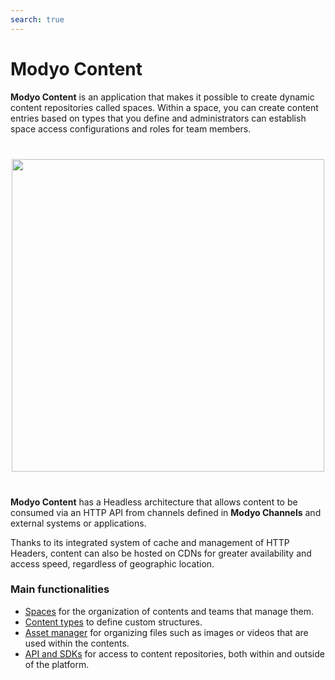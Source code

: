 ```yaml
---
search: true
---
```


# Modyo Content

**Modyo Content** is an application that makes it possible to create dynamic content repositories called spaces. Within a space, you can create content entries based on types that you define and administrators can establish space access configurations and roles for team members.

<img src="/assets/img/content/header.jpg" style="margin: 40px auto; width: 500px; display: block;" />

**Modyo Content** has a Headless architecture that allows content to be consumed via an HTTP API from channels defined in **Modyo Channels** and external systems or applications.

Thanks to its integrated system of cache and management of HTTP Headers, content can also be hosted on CDNs for greater availability and access speed, regardless of geographic location.

### Main functionalities

- [Spaces](/en/platform/content/spaces.html) for the organization of contents and teams that manage them.
- [Content types](/en/platform/content/types.html) to define custom structures.
- [Asset manager](/en/platform/content/asset-manager.html) for organizing files such as images or videos that are used within the contents.
- [API and SDKs](/en/platform/content/public-api-reference.html) for access to content repositories, both within and outside of the platform.
